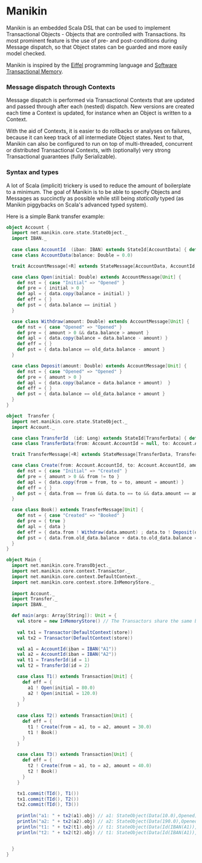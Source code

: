 # Manikin
Manikin is an embedded Scala DSL that can be used to implement Transactional Objects - Objects that are controlled with Transactions.
Its most prominent feature is the use of pre- and post-conditions during Message dispatch, so that Object states can be guarded and more easily model checked.

Manikin is inspired by the [Eiffel](https://www.eiffel.com) programming language and [Software Transactional Memory](https://en.wikipedia.org/wiki/Software_transactional_memory).

### Message dispatch through Contexts
Message dispatch is performed via Transactional Contexts that are updated and passed through after each (nested) dispatch.
New versions are created each time a Context is updated, for instance when an Object is written to a Context.

With the aid of Contexts, it is easier to do rollbacks or analyses on failures, because it can keep track of all intermediate Object states.
Next to that, Manikin can also be configured to run on top of multi-threaded, concurrent or distributed Transactional Contexts, with (optionally) very strong Transactional guarantees (fully Serializable).  
                                                           
### Syntax and types
A lot of Scala (implicit) trickery is used to reduce the amount of boilerplate to a minimum. 
The goal of Manikin is to be able to specify Objects and Messages as succinctly as possible while still being *statically* typed (as Manikin piggybacks on Scala's advanced typed system). 

Here is a simple Bank transfer example:
```scala
object Account {
  import net.manikin.core.state.StateObject._
  import IBAN._
  
  case class AccountId  (iban: IBAN) extends StateId[AccountData] { def initData = AccountData() }
  case class AccountData(balance: Double = 0.0)

  trait AccountMessage[+R] extends StateMessage[AccountData, AccountId, R]

  case class Open(initial: Double) extends AccountMessage[Unit] {
    def nst = { case "Initial" => "Opened" }
    def pre = { initial > 0 }
    def apl = { data.copy(balance = initial) }
    def eff = { }
    def pst = { data.balance == initial }
  }

  case class Withdraw(amount: Double) extends AccountMessage[Unit] {
    def nst = { case "Opened" => "Opened" }
    def pre = { amount > 0 && data.balance > amount }
    def apl = { data.copy(balance = data.balance - amount) }
    def eff = { }
    def pst = { data.balance == old_data.balance - amount }
  }

  case class Deposit(amount: Double) extends AccountMessage[Unit] {
    def nst = { case "Opened" => "Opened" }
    def pre = { amount > 0 }
    def apl = { data.copy(balance = data.balance + amount)  }
    def eff = { }
    def pst = { data.balance == old_data.balance + amount }
  }
}
```
```scala
object  Transfer {
  import net.manikin.core.state.StateObject._
  import Account._

  case class TransferId  (id: Long) extends StateId[TransferData] { def initData = TransferData() }
  case class TransferData(from: Account.AccountId = null, to: Account.AccountId = null, amount: Double = 0.0)

  trait TransferMessage[+R] extends StateMessage[TransferData, TransferId, R]

  case class Create(from: Account.AccountId, to: Account.AccountId, amount: Double) extends TransferMessage[Unit] {
    def nst = { case "Initial" => "Created" }
    def pre = { amount > 0 && from != to }
    def apl = { data.copy(from = from, to = to, amount = amount) }
    def eff = { }
    def pst = { data.from == from && data.to == to && data.amount == amount }
  }

  case class Book() extends TransferMessage[Unit] {
    def nst = { case "Created" => "Booked" }
    def pre = { true }
    def apl = { data }
    def eff = { data.from ! Withdraw(data.amount) ; data.to ! Deposit(data.amount)  }
    def pst = { data.from.old_data.balance + data.to.old_data.balance == data.from.data.balance + data.to.data.balance }
  }
}
```  
```scala
object Main {
  import net.manikin.core.TransObject._
  import net.manikin.core.context.Transactor._
  import net.manikin.core.context.DefaultContext._
  import net.manikin.core.context.store.InMemoryStore._
  
  import Account._
  import Transfer._
  import IBAN._

  def main(args: Array[String]): Unit = {
    val store = new InMemoryStore() // The Transactors share the same backing Store
    
    val tx1 = Transactor(DefaultContext(store))
    val tx2 = Transactor(DefaultContext(store))

    val a1 = AccountId(iban = IBAN("A1"))
    val a2 = AccountId(iban = IBAN("A2"))
    val t1 = TransferId(id = 1)
    val t2 = TransferId(id = 2)

    case class T1() extends Transaction[Unit] {
      def eff = {
        a1 ! Open(initial = 80.0)
        a2 ! Open(initial = 120.0)
      }
    }
    
    case class T2() extends Transaction[Unit] {
      def eff = {
        t1 ! Create(from = a1, to = a2, amount = 30.0)
        t1 ! Book()
      }
    }

    case class T3() extends Transaction[Unit] {
      def eff = {
        t2 ! Create(from = a1, to = a2, amount = 40.0)
        t2 ! Book()
      }
    }

    tx1.commit(TId(), T1())
    tx1.commit(TId(), T2())
    tx2.commit(TId(), T3())
    
    println("a1: " + tx2(a1).obj) // a1: StateObject(Data(10.0),Opened)
    println("a2: " + tx2(a2).obj) // a2: StateObject(Data(190.0),Opened)
    println("t1: " + tx2(t1).obj) // t1: StateObject(Data(Id(IBAN(A1)),Id(IBAN(A2)),30.0),Committed)
    println("t2: " + tx2(t2).obj) // t1: StateObject(Data(Id(IBAN(A1)),Id(IBAN(A2)),40.0),Committed)


  }
}
```
